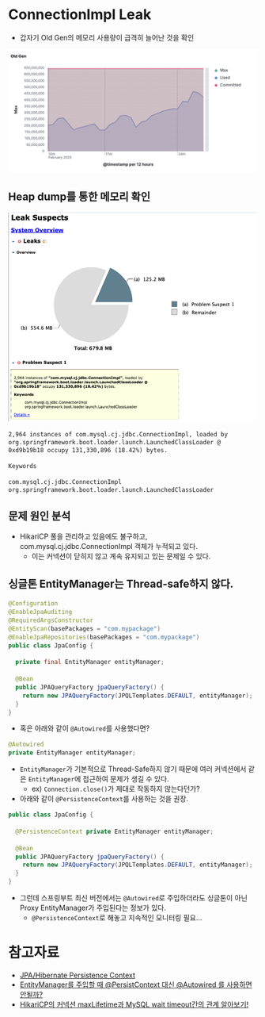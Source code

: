 # ConnectionImpl Leak

- 갑자기 Old Gen의 메모리 사용량이 급격히 늘어난 것을 확인

<img src="img/leak2_01.png">

## Heap dump를 통한 메모리 확인

<img src="img/leak07.png">


```
2,964 instances of com.mysql.cj.jdbc.ConnectionImpl, loaded by org.springframework.boot.loader.launch.LaunchedClassLoader @ 0xd9b19b18 occupy 131,330,896 (18.42%) bytes.

Keywords

com.mysql.cj.jdbc.ConnectionImpl
org.springframework.boot.loader.launch.LaunchedClassLoader
```

## 문제 원인 분석

- HikariCP 풀을 관리하고 있음에도 불구하고, com.mysql.cj.jdbc.ConnectionImpl 객체가 누적되고 있다.
  - 이는 커넥션이 닫히지 않고 계속 유지되고 있는 문제일 수 있다.

## 싱글톤 EntityManager는 Thread-safe하지 않다.

```java
@Configuration
@EnableJpaAuditing
@RequiredArgsConstructor
@EntityScan(basePackages = "com.mypackage")
@EnableJpaRepositories(basePackages = "com.mypackage")
public class JpaConfig {

  private final EntityManager entityManager;

  @Bean
  public JPAQueryFactory jpaQueryFactory() {
    return new JPAQueryFactory(JPQLTemplates.DEFAULT, entityManager);
  }
}
```

- 혹은 아래와 같이 `@Autowired`를 사용했다면?

```java
@Autowired
private EntityManager entityManager;
```

- `EntityManager`가 기본적으로 Thread-Safe하지 않기 때문에 여러 커넥션에서 같은 `EntityManager`에 접근하여 문제가 생길 수 있다.
  - ex) `Connection.close()`가 제대로 작동하지 않는다던가?
- 아래와 같이 `@PersistenceContext`를 사용하는 것을 권장.

```java
public class JpaConfig {

  @PersistenceContext private EntityManager entityManager;

  @Bean
  public JPAQueryFactory jpaQueryFactory() {
    return new JPAQueryFactory(JPQLTemplates.DEFAULT, entityManager);
  }
}
```

- 그런데 스프링부트 최신 버전에서는 `@Autowired`로 주입하더라도 싱글톤이 아닌 Proxy EntityManager가 주입된다는 정보가 있다.
  - `@PersistenceContext`로 해놓고 지속적인 모니터링 필요...

# 참고자료

- [JPA/Hibernate Persistence Context](https://www.baeldung.com/jpa-hibernate-persistence-context)
- [EntityManager를 주입할 때 @PersistContext 대신 @Autowired 를 사용하면 안될까?](https://velog.io/@biddan606/EntityManager%EB%A5%BC-%EC%A3%BC%EC%9E%85%ED%95%A0-%EB%95%8C-Autowired-vs-PersistContext)
- [HikariCP의 커넥션 maxLifetime과 MySQL wait timeout간의 관계 알아보기!](https://seongonion.tistory.com/157)
